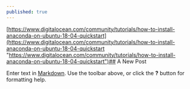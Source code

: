 ```yaml
---
published: true
---
```

[https://www.digitalocean.com/community/tutorials/how-to-install-anaconda-on-ubuntu-18-04-quickstart](https://www.digitalocean.com/community/tutorials/how-to-install-anaconda-on-ubuntu-18-04-quickstart "https://www.digitalocean.com/community/tutorials/how-to-install-anaconda-on-ubuntu-18-04-quickstart")## A New Post

Enter text in [Markdown](http://daringfireball.net/projects/markdown/). Use the toolbar above, or click the **?** button for formatting help.
